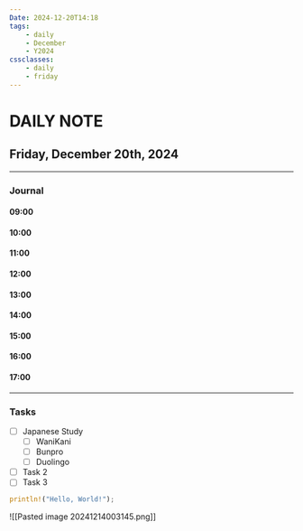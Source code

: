 ```yaml
---
Date: 2024-12-20T14:18
tags:
    - daily
    - December
    - Y2024
cssclasses:
    - daily
    - friday
---
```

# DAILY NOTE
## Friday, December 20th, 2024
***
### Journal

#### 09:00

#### 10:00

#### 11:00

#### 12:00

#### 13:00

#### 14:00

#### 15:00

#### 16:00

#### 17:00

***
### Tasks
- [ ] Japanese Study
    - [ ] WaniKani
    - [ ] Bunpro
    - [ ] Duolingo
- [ ] Task 2
- [ ] Task 3

```rust
println!("Hello, World!");
```

![[Pasted image 20241214003145.png]]